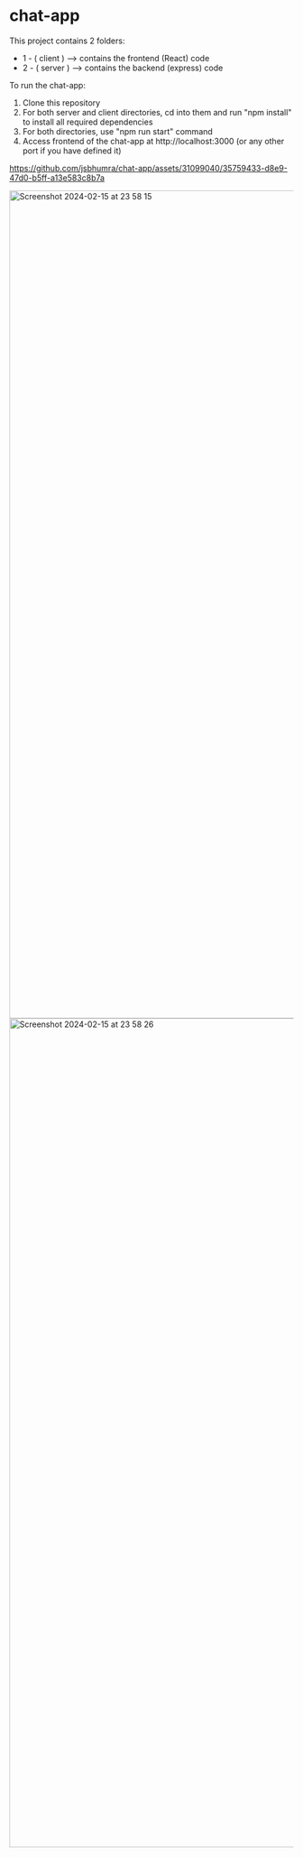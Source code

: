# chat-app

This project contains 2 folders:
 - 1 - ( client ) --> contains the frontend (React) code
 - 2 - ( server ) --> contains the backend (express) code

To run the chat-app:
1) Clone this repository
2) For both server and client directories, cd into them and run "npm install" to install all required dependencies 
3) For both directories, use "npm run start" command
4) Access frontend of the chat-app at http://localhost:3000 (or any other port if you have defined it)


https://github.com/jsbhumra/chat-app/assets/31099040/35759433-d8e9-47d0-b5ff-a13e583c8b7a

<img width="1468" alt="Screenshot 2024-02-15 at 23 58 15" src="https://github.com/jsbhumra/chat-app/assets/31099040/7d8db392-89f2-4b5b-91e9-7afa3d43d949">

<img width="1470" alt="Screenshot 2024-02-15 at 23 58 26" src="https://github.com/jsbhumra/chat-app/assets/31099040/4cbee15b-ab8a-44bc-8479-4641a8e93b9f">
